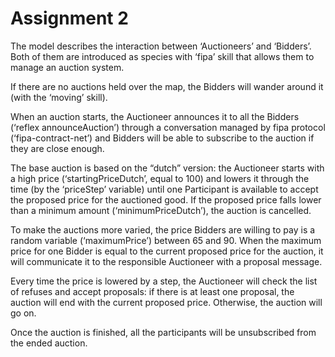 # Assignment 2

The model describes the interaction between ‘Auctioneers’ and ‘Bidders’. Both of them are introduced as species with ‘fipa’ skill that allows them to manage an auction system.

If there are no auctions held over the map, the Bidders will wander around it (with the ‘moving’ skill).

When an auction starts, the Auctioneer announces it to all the Bidders (‘reflex announceAuction’) through a conversation managed by fipa protocol (‘fipa-contract-net’) and Bidders will be able to subscribe to the auction if they are close enough.

The base auction is based on the “dutch” version: the Auctioneer starts with a high price (‘startingPriceDutch’, equal to 100) and lowers it through the time (by the ‘priceStep’ variable) until one Participant is available to accept the proposed price for the auctioned good. If the proposed price falls lower than a minimum amount (‘minimumPriceDutch’), the auction is cancelled.

To make the auctions more varied, the price Bidders are willing to pay is a random variable (‘maximumPrice’) between 65 and 90. When the maximum price for one Bidder is equal to the current proposed price for the auction, it will communicate it to the responsible Auctioneer with a proposal message.

Every time the price is lowered by a step, the Auctioneer will check the list of refuses and accept proposals: if there is at least one proposal, the auction will end with the current proposed price. Otherwise, the auction will go on.

Once the auction is finished, all the participants will be unsubscribed from the ended auction.

